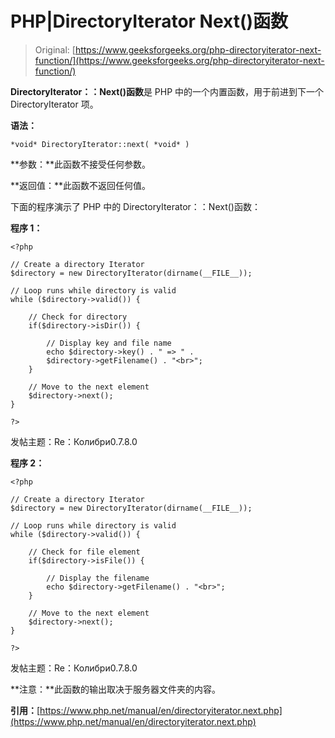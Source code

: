 # PHP|DirectoryIterator Next()函数

> Original: [https://www.geeksforgeeks.org/php-directoryiterator-next-function/](https://www.geeksforgeeks.org/php-directoryiterator-next-function/)

**DirectoryIterator：：Next()函数**是 PHP 中的一个内置函数，用于前进到下一个 DirectoryIterator 项。

**语法：**

```
*void* DirectoryIterator::next( *void* )
```

**参数：**此函数不接受任何参数。

**返回值：**此函数不返回任何值。

下面的程序演示了 PHP 中的 DirectoryIterator：：Next()函数：

**程序 1：**

```
<?php

// Create a directory Iterator
$directory = new DirectoryIterator(dirname(__FILE__));

// Loop runs while directory is valid
while ($directory->valid()) {

    // Check for directory
    if($directory->isDir()) {

        // Display key and file name
        echo $directory->key() . " => " . 
        $directory->getFilename() . "<br>";
    }

    // Move to the next element
    $directory->next();
}

?>
```

发帖主题：Re：Колибри0.7.8.0

**程序 2：**

```
<?php

// Create a directory Iterator
$directory = new DirectoryIterator(dirname(__FILE__));

// Loop runs while directory is valid
while ($directory->valid()) {

    // Check for file element
    if($directory->isFile()) {

        // Display the filename
        echo $directory->getFilename() . "<br>";
    }

    // Move to the next element
    $directory->next();
}

?>
```

发帖主题：Re：Колибри0.7.8.0

**注意：**此函数的输出取决于服务器文件夹的内容。

**引用：**[https://www.php.net/manual/en/directoryiterator.next.php](https://www.php.net/manual/en/directoryiterator.next.php)